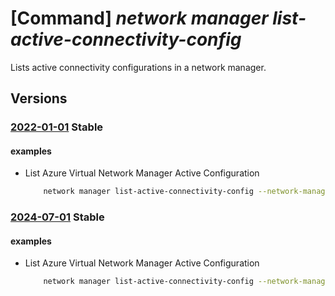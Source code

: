 # [Command] _network manager list-active-connectivity-config_

Lists active connectivity configurations in a network manager.

## Versions

### [2022-01-01](/Resources/mgmt-plane/L3N1YnNjcmlwdGlvbnMve30vcmVzb3VyY2Vncm91cHMve30vcHJvdmlkZXJzL21pY3Jvc29mdC5uZXR3b3JrL25ldHdvcmttYW5hZ2Vycy97fS9saXN0YWN0aXZlY29ubmVjdGl2aXR5Y29uZmlndXJhdGlvbnM=/2022-01-01.xml) **Stable**

<!-- mgmt-plane /subscriptions/{}/resourcegroups/{}/providers/microsoft.network/networkmanagers/{}/listactiveconnectivityconfigurations 2022-01-01 -->

#### examples

- List Azure Virtual Network Manager Active Configuration
    ```bash
        network manager list-active-connectivity-config --network-manager-name "testNetworkManager" --resource-group "myResourceGroup"
    ```

### [2024-07-01](/Resources/mgmt-plane/L3N1YnNjcmlwdGlvbnMve30vcmVzb3VyY2Vncm91cHMve30vcHJvdmlkZXJzL21pY3Jvc29mdC5uZXR3b3JrL25ldHdvcmttYW5hZ2Vycy97fS9saXN0YWN0aXZlY29ubmVjdGl2aXR5Y29uZmlndXJhdGlvbnM=/2024-07-01.xml) **Stable**

<!-- mgmt-plane /subscriptions/{}/resourcegroups/{}/providers/microsoft.network/networkmanagers/{}/listactiveconnectivityconfigurations 2024-07-01 -->

#### examples

- List Azure Virtual Network Manager Active Configuration
    ```bash
        network manager list-active-connectivity-config --network-manager-name "testNetworkManager" --resource-group "myResourceGroup"
    ```
